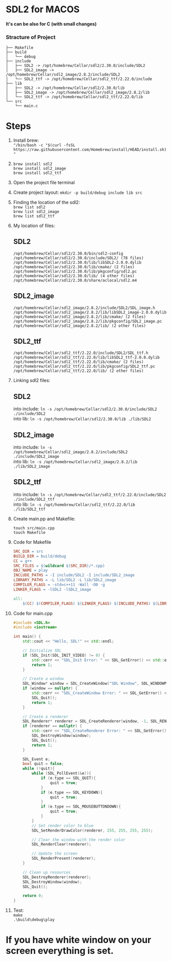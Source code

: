 # SDL2 for MACOS
#### It's can be also for C (with small changes)

### Stracture of Project
```tree
├── Makefile
├── build
│   └── debug
├── include
│   ├── SDL2 -> /opt/homebrew/Cellar/sdl2/2.30.0/include/SDL2
│   ├── SDL2_image -> /opt/homebrew/Cellar/sdl2_image/2.8.2/include/SDL2
│   └── SDL2_ttf -> /opt/homebrew/Cellar/sdl2_ttf/2.22.0/include
├── lib
│   ├── SDL2 -> /opt/homebrew/Cellar/sdl2/2.30.0/lib
│   ├── SDL2_image -> /opt/homebrew/Cellar/sdl2_image/2.8.2/lib
│   └── SDL2_ttf -> /opt/homebrew/Cellar/sdl2_ttf/2.22.0/lib
└── src
    └── main.c
```
# Steps

1. Install brew:\
    `"/bin/bash -c "$(curl -fsSL https://raw.githubusercontent.com/Homebrew/install/HEAD/install.sh)"`
   
2. `brew install sdl2`\
   `brew install sdl2_image`\
   `brew install sdl2_ttf`

3. Open the project file terminal

4. Create project layout: `mkdir -p build/debug include lib src`
   
5. Finding the location of the sdl2:\
    `brew list sdl2`\
    `brew list sdl2_image`\
    `brew list sdl2_ttf`

6. My location of files:
    ## SDL2
    ```
    /opt/homebrew/Cellar/sdl2/2.30.0/bin/sdl2-config
    /opt/homebrew/Cellar/sdl2/2.30.0/include/SDL2/ (78 files)
    /opt/homebrew/Cellar/sdl2/2.30.0/lib/libSDL2-2.0.0.dylib
    /opt/homebrew/Cellar/sdl2/2.30.0/lib/cmake/ (2 files)
    /opt/homebrew/Cellar/sdl2/2.30.0/lib/pkgconfig/sdl2.pc
    /opt/homebrew/Cellar/sdl2/2.30.0/lib/ (4 other files)
    /opt/homebrew/Cellar/sdl2/2.30.0/share/aclocal/sdl2.m4
    ```
    ## SDL2_image
    ```
    /opt/homebrew/Cellar/sdl2_image/2.8.2/include/SDL2/SDL_image.h
    /opt/homebrew/Cellar/sdl2_image/2.8.2/lib/libSDL2_image-2.0.0.dylib
    /opt/homebrew/Cellar/sdl2_image/2.8.2/lib/cmake/ (2 files)
    /opt/homebrew/Cellar/sdl2_image/2.8.2/lib/pkgconfig/SDL2_image.pc
    /opt/homebrew/Cellar/sdl2_image/2.8.2/lib/ (2 other files)
    ```
    ## SDL2_ttf
    ```
    /opt/homebrew/Cellar/sdl2_ttf/2.22.0/include/SDL2/SDL_ttf.h
    /opt/homebrew/Cellar/sdl2_ttf/2.22.0/lib/libSDL2_ttf-2.0.0.dylib
    /opt/homebrew/Cellar/sdl2_ttf/2.22.0/lib/cmake/ (2 files)
    /opt/homebrew/Cellar/sdl2_ttf/2.22.0/lib/pkgconfig/SDL2_ttf.pc
    /opt/homebrew/Cellar/sdl2_ttf/2.22.0/lib/ (2 other files)
    ```

7. Linking sdl2 files:
   ## SDL2
   into include: `ln -s /opt/homebrew/Cellar/sdl2/2.30.0/include/SDL2 ./include/SDL2`\
   into lib: `ln -s /opt/homebrew/Cellar/sdl2/2.30.0/lib ./lib/SDL2`
   ## SDL2_image
    into include: `ln -s /opt/homebrew/Cellar/sdl2_image/2.8.2/include/SDL2 ./include/SDL2_image`\
    into lib: `ln -s /opt/homebrew/Cellar/sdl2_image/2.8.2/lib ./lib/SDL2_image`
   ## SDL2_ttf
    into include: `ln -s /opt/homebrew/Cellar/sdl2_ttf/2.22.0/include/SDL2 ./include/SDL2_ttf`\
    into lib: `ln -s /opt/homebrew/Cellar/sdl2_ttf/2.22.0/lib ./lib/SDL2_ttf`

8.  Create main.pp and Makefile: 
    ```
    touch src/main.cpp
    touch Makefile
    ```
9.  Code for Makefile
    ```Makefile
    SRC_DIR = src
    BUILD_DIR = build/debug
    CC = g++
    SRC_FILES = $(wildcard $(SRC_DIR)/*.cpp)
    OBJ_NAME = play
    INCLUDE_PATHS = -I include/SDL2 -I include/SDL2_image
    LIBRARY_PATHS = -L lib/SDL2 -L lib/SDL2_image
    COMPILER_FLAGS = -std=c++11 -Wall -O0 -g
    LINKER_FLAGS = -lSDL2 -lSDL2_image

    all:
        $(CC) $(COMPILER_FLAGS) $(LINKER_FLAGS) $(INCLUDE_PATHS) $(LIBRARY_PATHS) $(SRC_FILES) -o $(BUILD_DIR)/$(OBJ_NAME)
    ```

10. Code for main.cpp
    ````cpp
    #include <SDL.h>
    #include <iostream>

    int main() {
        std::cout << "Hello, SDL!" << std::endl;

        // Initialize SDL
        if (SDL_Init(SDL_INIT_VIDEO) != 0) {
            std::cerr << "SDL_Init Error: " << SDL_GetError() << std::endl;
            return 1;
        }

        // Create a window
        SDL_Window* window = SDL_CreateWindow("SDL Window", SDL_WINDOWPOS_CENTERED, SDL_WINDOWPOS_CENTERED, 640, 480, SDL_WINDOW_SHOWN | SDL_WINDOW_RESIZABLE);
        if (window == nullptr) {
            std::cerr << "SDL_CreateWindow Error: " << SDL_GetError() << std::endl;
            SDL_Quit();
            return 1;
        }

        // Create a renderer
        SDL_Renderer* renderer = SDL_CreateRenderer(window, -1, SDL_RENDERER_ACCELERATED | SDL_RENDERER_PRESENTVSYNC);
        if (renderer == nullptr) {
            std::cerr << "SDL_CreateRenderer Error: " << SDL_GetError() << std::endl;
            SDL_DestroyWindow(window);
            SDL_Quit();
            return 1;
        }

        SDL_Event e;
        bool quit = false;
        while (!quit){
            while (SDL_PollEvent(&e)){
                if (e.type == SDL_QUIT){
                    quit = true;
                }
                if (e.type == SDL_KEYDOWN){
                    quit = true;
                }
                if (e.type == SDL_MOUSEBUTTONDOWN){
                    quit = true;
                }
            }
            // Set render color to blue
            SDL_SetRenderDrawColor(renderer, 255, 255, 255, 255);

            // Clear the window with the render color
            SDL_RenderClear(renderer);

            // Update the screen
            SDL_RenderPresent(renderer);
        }

        // Clean up resources
        SDL_DestroyRenderer(renderer);
        SDL_DestroyWindow(window);
        SDL_Quit();

        return 0;
    }
11. Test:\
    `make`\
    `.\build\debug\play`

# If you have white window on your screen everything is set.
